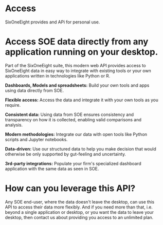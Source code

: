 # Access

SixOneEight provides and APi for personal use.

# Access SOE data directly from any application running on your desktop.

Part of the SixOneEight suite, this modern web API provides access to SixOneEight data in easy way to integrate with existing tools or your own applications written in technologies like Python or R.

**Dashboards, Models and spreadsheets:**
Build your own tools and apps using data directly from SOE.

**Flexible access:**
Access the data and integrate it with your own tools as you require.

**Consistent data:**
Using data from SOE ensures consistency and transparency on how it is collected, enabling valid comparisons and analysis.

**Modern methodologies:**
Integrate our data with open tools like Python scripts and Jupyter notebooks.

**Data-driven:**
Use our structured data to help you make decision that would otherwise be only supported by gut-feeling and uncertainty.

**3rd-party integrations:**
Populate your firm's specialized dashboard application with the same data as seen in SOE.

# How can you leverage this API?

Any SOE end-user, where the data doesn't leave the desktop, can use this API to access their data more flexibly. And if you need more than that, i.e. beyond a single application or desktop, or you want the data to leave your desktop, then contact us about providing you access to an unlimited plan.
